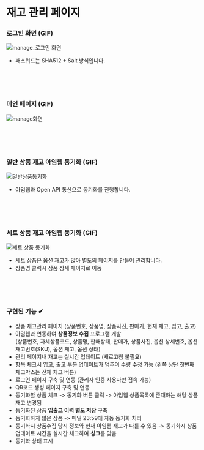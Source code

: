 # 재고 관리 페이지

### 로그인 화면 (GIF)
![manage_로그인 화면](https://user-images.githubusercontent.com/15862848/146658003-a2ec2dde-a953-41d0-9da8-e56e6f0ae56c.gif)
- 패스워드는 SHA512 + Salt 방식입니다.
<br><br><br><br><br>

### 메인 페이지 (GIF)
![manage화면](https://user-images.githubusercontent.com/15862848/146658463-f90940f0-425f-4dd5-baa1-a2e0fc02b417.gif)
<br><br><br><br><br>

### 일반 상품 재고 아임웹 동기화 (GIF)
![일반상품동기화](https://user-images.githubusercontent.com/15862848/146658139-42de7a4f-4e1e-49e9-835a-c31901ab3c8e.gif)
- 아임웹과 Open API 통신으로 동기화를 진행합니다.
<br><br><br><br><br>

### 세트 상품 재고 아임웹 동기화 (GIF)
![세트 상품 동기화](https://user-images.githubusercontent.com/15862848/146658182-fbdcf577-8e92-45e5-98b5-d33e0b61bb3a.gif)
- 세트 상품은 옵션 재고가 많아 별도의 페이지를 만들어 관리합니다.
- 상품명 클릭시 상품 상세 페이지로 이동
<br><br><br><br><br>

### 구현된 기능 ✔
- 상품 재고관리 페이지 (상품번호, 상품명, 상품사진, 판매가, 현재 재고, 입고, 출고)
- 아임웹과 연동하여 **상품정보 수집** 프로그램 개발<br>(상품번호, 자체상품코드, 상품명, 판매상태, 판매가, 상품사진, 옵션 상세번호, 옵션 재고번호(SKU), 옵션 재고, 옵션 상태)
- 관리 페이지내 재고는 실시간 업데이트 (새로고침 불필요)
- 항목 체크시 입고, 출고 부분 업데이트가 멈추며 수량 수정 가능 (왼쪽 상단 첫번째 체크박스는 전체 체크 버튼)
- 로그인 페이지 구축 및 연동 (관리자 인증 사용자만 접속 가능)
- QR코드 생성 페이지 구축 및 연동
- 동기화할 상품 체크 -> 동기화 버튼 클릭 -> 아임웹 상품목록에 존재하는 해당 상품 재고 변경됨
- 동기화된 상품 **입출고 이력 별도 저장** 구축
- 동기화하지 않은 상품 -> 매일 23:59에 자동 동기화 처리
- 동기화시 상품수집 당시 정보와 현재 아임웹 재고가 다를 수 있음 -> 동기화시 상품 업데이트 시간을 실시간 체크하여 **싱크**를 맞춤
- 동기화 상태 표시
